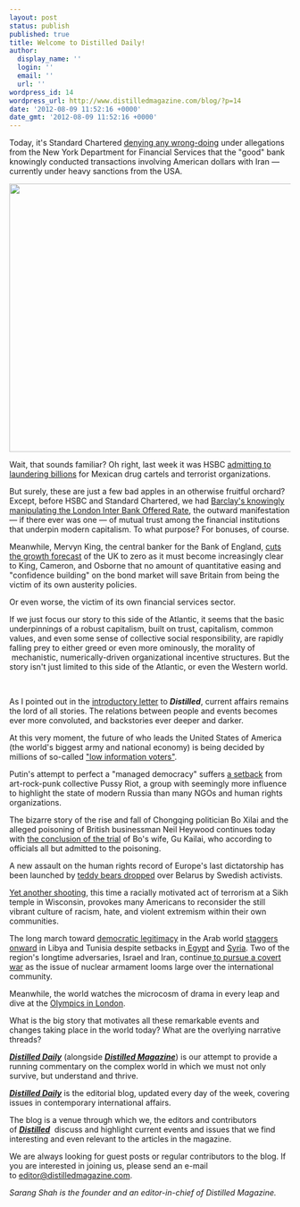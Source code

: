```yaml
---
layout: post
status: publish
published: true
title: Welcome to Distilled Daily!
author:
  display_name: ''
  login: ''
  email: ''
  url: ''
wordpress_id: 14
wordpress_url: http://www.distilledmagazine.com/blog/?p=14
date: '2012-08-09 11:52:16 +0000'
date_gmt: '2012-08-09 11:52:16 +0000'
---
```

<p>Today, it's Standard Chartered <a href="http://distilledmagazine.com/wp-content/uploads/2012/08/standard-chartered-chief-defends-bank">denying any wrong-doing</a> under allegations from the New York Department for Financial Services that the "good" bank knowingly conducted transactions involving American dollars with Iran — currently under heavy sanctions from the USA.</p>
<p><img class="alignnone size-full wp-image-23" title="640px-Standard_Chartered_Bank_China_in_Guangzhou_Tianhe" alt="" src="http://distilledmagazine.com/wp-content/uploads/2012/08/640px-Standard_Chartered_Bank_China_in_Guangzhou_Tianhe.jpg" width="640" height="480" /></p>
<p><!--more--></p>
<p>Wait, that sounds familiar? Oh right, last week it was HSBC <a href="http://distilledmagazine.com/wp-content/uploads/2012/08/hsbc-executive-resigns-senate">admitting to laundering billions</a> for Mexican drug cartels and terrorist organizations.</p>
<p>But surely, these are just a few bad apples in an otherwise fruitful orchard? Except, before HSBC and Standard Chartered, we had <a href="http://distilledmagazine.com/wp-content/uploads/2012/08/business-18671255">Barclay's knowingly manipulating the London Inter Bank Offered Rate</a>, the outward manifestation — if there ever was one — of mutual trust among the financial institutions that underpin modern capitalism. To what purpose? For bonuses, of course.</p>
<p>Meanwhile, Mervyn King, the central banker for the Bank of England, <a href="http://distilledmagazine.com/wp-content/uploads/2012/08/bank-of-england-cuts-uk-growth-forecasts">cuts the growth forecast</a> of the UK to zero as it must become increasingly clear to King, Cameron, and Osborne that no amount of quantitative easing and "confidence building" on the bond market will save Britain from being the victim of its own austerity policies.</p>
<p>Or even worse, the victim of its own financial services sector.</p>
<p>If we just focus our story to this side of the Atlantic, it seems that the basic underpinnings of a robust capitalism, built on trust, capitalism, common values, and even some sense of collective social responsibility, are rapidly falling prey to either greed or even more ominously, the morality of  mechanistic, numerically-driven organizational incentive structures. But the story isn't just limited to this side of the Atlantic, or even the Western world.</p>
<p>&nbsp;</p>
<p>As I pointed out in the <a title="Letter from the Editor-in-chief" href="http://distilledmagazine.com/letter-from-the-editor-in-chief/">introductory letter</a> to <strong><em>Distilled</em></strong>, current affairs remains the lord of all stories. The relations between people and events becomes ever more convoluted, and backstories ever deeper and darker.</p>
<p>At this very moment, the future of who leads the United States of America (the world's biggest army and national economy) is being decided by millions of so-called <a href="http://distilledmagazine.com/wp-content/uploads/2012/08/dumb_and_dumber">"low information voters"</a>.</p>
<p>Putin's attempt to perfect a "managed democracy" suffers <a href="http://distilledmagazine.com/wp-content/uploads/2012/08/pussy-riot-trial-closing-statement">a setback</a> from art-rock-punk collective Pussy Riot, a group with seemingly more influence to highlight the state of modern Russia than many NGOs and human rights organizations.</p>
<p>The bizarre story of the rise and fall of Chongqing politician Bo Xilai and the alleged poisoning of British businessman Neil Heywood continues today with <a href="http://www.nytimes.com/2012/08/10/world/asia/murder-trial-of-bo-xilais-wife-concludes.html?ref=world">the conclusion of the trial</a> of Bo's wife, Gu Kailai, who according to officials all but admitted to the poisoning.</p>
<p>A new assault on the human rights record of Europe's last dictatorship has been launched by <a href="http://distilledmagazine.com/wp-content/uploads/2012/08/belarus_teddy_bear_fury_continues">teddy bears dropped</a> over Belarus by Swedish activists.</p>
<p><a href="http://distilledmagazine.com/wp-content/uploads/2012/08/wisconsin-usa">Yet another shooting</a>, this time a racially motivated act of terrorism at a Sikh temple in Wisconsin, provokes many Americans to reconsider the still vibrant culture of racism, hate, and violent extremism within their own communities.</p>
<p>The long march toward <a href="http://distilledmagazine.com/democracy-and-the-arab-uprisings/">democratic legitimacy</a> in the Arab world <a href="http://distilledmagazine.com/wp-content/uploads/2012/08/cruel_summer">staggers onward</a> in Libya and Tunisia despite setbacks in<a href="http://www.nytimes.com/2012/08/09/world/middleeast/egypt-sinai-attacks.html?ref=world"> Egypt</a> and <a href="http://www.nytimes.com/2012/08/10/world/middleeast/offensive-in-aleppo-syria-enters-second-day.html?ref=world">Syria</a>. Two of the region's longtime adversaries, Israel and Iran, continue<a href="http://www.nytimes.com/2012/08/09/world/middleeast/murky-plots-and-attacks-tied-to-shadow-war-of-iran-and-israel.html?_r=1&amp;ref=world"> to pursue a covert war</a> as the issue of nuclear armament looms large over the international community.</p>
<p>Meanwhile, the world watches the microcosm of drama in every leap and dive at the <a href="http://distilledmagazine.com/wp-content/uploads/2012/08/london-2012-olympics-day-13-live-blog">Olympics in London</a>.</p>
<p>What is the big story that motivates all these remarkable events and changes taking place in the world today? What are the overlying narrative threads?</p>
<p><a title="Distilled Daily" href="http://www.distilledmagazine.com/blog"><em><strong>Distilled Daily</strong></em></a> (alongside <a title="Distilled Magazine" href="http://www.distilledmagazine.com"><em><strong>Distilled Magazine</strong></em></a>) is our attempt to provide a running commentary on the complex world in which we must not only survive, but understand and thrive.</p>
<p><!--more--></p>
<p><a title="Distilled Daily" href="http://www.distilledmagazine.com/blog"><em><strong>Distilled Daily</strong></em></a> is the editorial blog, updated every day of the week, covering issues in contemporary international affairs.</p>
<p>The blog is a venue through which we, the editors and contributors of <em><strong><a title="Distilled Magazine" href="http://www.distilledmagazine.com/" target="_blank">Distilled</a></strong></em>  discuss and highlight current events and issues that we find interesting and even relevant to the articles in the magazine.</p>
<p>We are always looking for guest posts or regular contributors to the blog. If you are interested in joining us, please send an e-mail to <a href="mailto:editor@distilledmagazine.com">editor@distilledmagazine.com</a>.</p>
<p><em>Sarang Shah is the founder and an editor-in-chief of Distilled Magazine.</em></p>
